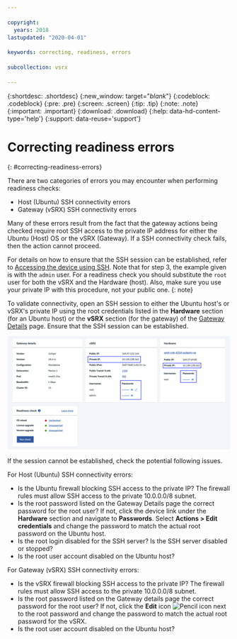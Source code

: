 ```yaml
---

copyright:
  years: 2018
lastupdated: "2020-04-01"

keywords: correcting, readiness, errors

subcollection: vsrx

---
```


{:shortdesc: .shortdesc}
{:new_window: target="_blank_"}
{:codeblock: .codeblock}
{:pre: .pre}
{:screen: .screen}
{:tip: .tip}
{:note: .note}
{:important: .important}
{:download: .download}
{:help: data-hd-content-type='help'}
{:support: data-reuse='support'}

# Correcting readiness errors
{: #correcting-readiness-errors}

There are two categories of errors you may encounter when performing readiness checks:

  * Host (Ubuntu) SSH connectivity errors
  * Gateway (vSRX) SSH connectivity errors

Many of these errors result from the fact that the gateway actions being checked require root SSH access to the private IP address for either the Ubuntu (Host) OS or the vSRX (Gateway). If a SSH connectivity check fails, then the action cannot proceed.

  For details on how to ensure that the SSH session can be established, refer to [Accessing the device using SSH](/docs/infrastructure/vsrx?topic=vsrx-performing-ibm-cloud-juniper-vsrx-basics#accessing-the-device-using-ssh). Note that for step 3, the example given is with the `admin` user. For a readiness check you should substitute the `root` user for both the vSRX and the Hardware (host). Also, make sure you use your private IP with this procedure, not your public one.
  {: note}

To validate connectivity, open an SSH session to either the Ubuntu host's or vSRX's private IP using the root credentials listed in the **Hardware** section (for an Ubuntu host) or the **vSRX** section (for the gateway) of the [Gateway Details](/docs/infrastructure/vsrx?topic=gateway-appliance-viewing-gateway-appliance-details) page. Ensure that the SSH session can be established.

  ![SSH credentials](images/readiness_correcting.png "SSH credentials")

If the session cannot be established, check the potential following issues.

For Host (Ubuntu) SSH connectivity errors:

  * Is the Ubuntu firewall blocking SSH access to the private IP? The firewall rules must allow SSH access to the private 10.0.0.0/8 subnet. 
  * Is the root password listed on the Gateway Details page the correct password for the root user?
  If not, click the device link under the **Hardware** section and navigate to **Passwords**. Select **Actions > Edit credentials** and change the password to match the actual root password on the Ubuntu host.
  * Is the root login disabled for the SSH server? Is the SSH server disabled or stopped?
  * Is the root user account disabled on the Ubuntu host?

For Gateway (vSRX) SSH connectivity errors:

  * Is the vSRX firewall blocking SSH access to the private IP? The firewall rules must allow SSH access to the private 10.0.0.0/8 subnet. 
  * Is the root password listed on the Gateway details page the correct password for the root user?
  If not, click the **Edit** icon ![Pencil icon](../../icons/edit-tagging.svg) next to the root password and change the password to match the actual root password for the vSRX.
  * Is the root user account disabled on the Ubuntu host?

